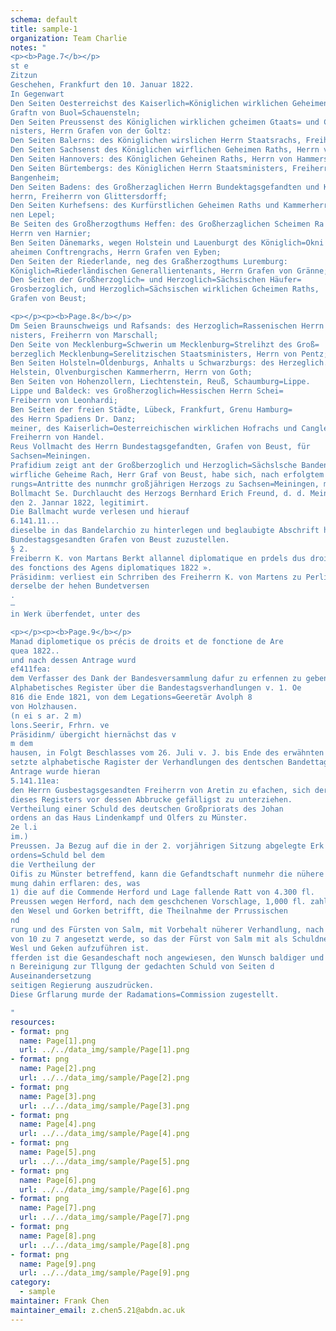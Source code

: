 ```yaml
---
schema: default  
title: sample-1
organization: Team Charlie
notes: "
<p><b>Page.7</b></p>
st e
Zitzun
Geschehen, Frankfurt den 10. Januar 1822.
In Gegenwart
Den Seiten Oesterreichst des Kaiserlich=Königlichen wirklichen Geheimen Raths, He
Graftn von Buol=Schauensteln;
Den Seiten Preussenst des Königlichen wirklichen gcheimen Gtaats= und Cabia
nisters, Herrn Grafen von der Goltz:
Den Seiten Balerns: des Königlichen wirslichen Herrn Staatsrachs, Freiherrn v. Aret
Den Seiten Sachsenst des Königlichen wirflichen Geheimen Raths, Herrn von Carlon
Den Seiten Hannovers: des Königlichen Geheinen Raths, Herrn von Hammerste
Den Seiten Bürtembergs: des Königlichen Herrn Staatsministers, Freiherrn
Bangenheim;
Den Seiten Badens: des Großherzaglichen Herrn Bundektagsgefandten und Kamn
herrn, Freiherrn von Glittersdorff;
Den Seiten Kurhefsens: des Kurfürstlichen Geheimen Raths und Kammerherrn, H
nen Lepel;
Be Seiten des Großherzogthums Heffen: des Großherzaglichen Scheimen Ra
Herrn ven Harnier;
Ben Seiten Dänemarks, wegen Holstein und Lauenburgt des Königlich=Okni
aheimen Conftrengrachs, Herrn Grafen ven Eyben;
Den Seiten der Riederlande, neg des Graßherzogthums Luremburg:
Königlich=Riederländischen Generallientenants, Herrn Grafen von Gränne;
Den Seiten der Großherzoglich= und Herzoglich=Sächsischen Häufer=
Grosberzoglich, und Herzoglich=Sächsischen wirklichen Gcheimen Raths,
Grafen von Beust;

<p></p><p><b>Page.8</b></p>
Dm Seien Braunschweigs und Rafsands: des Herzoglich=Rassenischen Herrn Startl.
nisters, Freiherrn von Marschall;
Den Seite von Mecklenburg=Schwerin um Mecklenburg=Strelihzt des Groß=
berzeglich Mecklenbung=Serelitzischen Staatsministers, Herrn von Pentz;
Ben Seiten Holsteln=Oldenburgs, Anhalts u Schwarzburgs: des Herzeglich.
Helstein, Olvenburgischen Kammerherrn, Herrn von Goth;
Ben Seiten von Hohenzollern, Liechtenstein, Reuß, Schaumburg=Lippe.
Lippe und Baldeck: ves Großherzoglich=Hessischen Herrn Schei=
Freiberrn von Leonhardi;
Ben Seiten der freien Städte, Lübeck, Frankfurt, Grenu Hamburg=
des Herrn Spadiens Dr. Danz;
meiner, des Kaiserlich=Oesterreichischen wirklichen Hofrachs und Canglei=Dirators.
Freiherrn von Handel.
Reus Vollmacht des Herrn Bundestagsgefandten, Grafen von Beust, für
Sachsen=Meiningen.
Prafidium zeigt ant der Großberzoglich und Herzoglich=Sächslsche Bandenagsgefande
wirfliche Geheime Rach, Herr Graf von Beust, habe sich, nach erfolgtem Regi=
rungs=Antritte des nunmchr großjährigen Herzogs zu Sachsen=Meiningen, mittelst
Bollmacht Se. Durchlaucht des Herzogs Bernhard Erich Freund, d. d. Meiningen
den 2. Jannar 1822, legitimirt.
Die Ballmacht wurde verlesen und hierauf
6.141.11...
dieselbe in das Bandelarchio zu hinterlegen und beglaubigte Abschrift hieven dem Herrn
Bundestagsgesandten Grafen von Beust zuzustellen.
§ 2.
Freiberrn K. von Martans Berkt allannel diplomatique en prdels dus droits at
des fonctions des Agens diplomatiques 1822 ».
Präsidinm: verliest ein Schrriben des Freiherrn K. von Martens zu Perlia,
derselbe der hehen Bundetversen
.
—
in Werk überfendet, unter des

<p></p><p><b>Page.9</b></p>
Manad diplometique os précis de droits et de fonctione de Are
quea 1822..
und nach dessen Antrage wurd
ef411fea:
dem Verfasser des Dank der Bandesversammlung dafur zu erfennen zu geben.
Alphabetisches Register über die Bandestagsverhandlungen v. 1. Oe
816 die Ende 1821, von dem Legations=Geeretär Avolph 8
von Holzhausen.
(n ei s ar. 2 m)
lons.Seerir, Frhrn. ve
Präsidinm/ übergicht hiernächst das v
m dem
hausen, in Folgt Beschlasses vom 26. Juli v. J. bis Ende des erwähnten Jahres
setzte alphabetische Ragister der Verhandlungen des dentschen Bandettages, und nad
Antrage wurde hieran
5.141.11ea:
den Herrn Gusbestagsgesandten Freiherrn von Aretin zu efachen, sich der 7
dieses Registers vor dessen Abbrucke gefälligst zu unterziehen.
Vertheilung einer Schuld des deutschen Großpriorats des Johan
ordens an das Haus Lindenkampf und Olfers zu Münster.
2e l.i
im.)
Preussen. Ja Bezug auf die in der 2. vorjährigen Sitzung abgelegte Erk
ordens=Schuld bel dem
die Vertheilung der
Oifis zu Münster betreffend, kann die Gefandtschaft nunmehr die nühere diessen
mung dahin erflaren: des, was
1) die auf die Commende Herford und Lage fallende Ratt von 4.300 fl.
Preussen wegen Herford, nach dem geschchenen Vorschlage, 1,000 fl. zahle; und m
den Wesel und Gorken betrifft, die Theilnahme der Prrussischen
nd
rung und des Fürsten von Salm, mit Vorbehalt nüherer Verhandlung, nach dem Ver
von 10 zu 7 angesetzt werde, so das der Fürst von Salm mit als Schuldne
Wesl und Geken aufzuführen ist.
fferden ist die Gesandeschaft noch angewiesen, den Wunsch baldiger und volls
n Bereinigung zur Tllgung der gedachten Schuld von Seiten d
Auseinandersetzung
seitigen Regierung auszudrücken.
Diese Grflarung murde der Radamations=Commission zugestellt.

"
resources: 
- format: png 
  name: Page[1].png 
  url: ../../data_img/sample/Page[1].png 
- format: png 
  name: Page[2].png 
  url: ../../data_img/sample/Page[2].png 
- format: png 
  name: Page[3].png 
  url: ../../data_img/sample/Page[3].png 
- format: png 
  name: Page[4].png 
  url: ../../data_img/sample/Page[4].png 
- format: png 
  name: Page[5].png 
  url: ../../data_img/sample/Page[5].png 
- format: png 
  name: Page[6].png 
  url: ../../data_img/sample/Page[6].png 
- format: png 
  name: Page[7].png 
  url: ../../data_img/sample/Page[7].png 
- format: png 
  name: Page[8].png 
  url: ../../data_img/sample/Page[8].png 
- format: png 
  name: Page[9].png 
  url: ../../data_img/sample/Page[9].png 
category: 
  - sample 
maintainer: Frank Chen
maintainer_email: z.chen5.21@abdn.ac.uk
--- 
```

